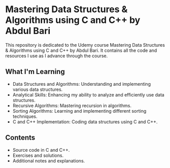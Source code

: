 # Mastering Data Structures & Algorithms using C and C++ by Abdul Bari
This repository is dedicated to the Udemy course Mastering Data Structures & Algorithms using C and C++ by Abdul Bari. It contains all the code and resources I use as I advance through the course.

## What I'm Learning
- Data Structures and Algorithms: Understanding and implementing various data structures.
- Analytical Skills: Enhancing my ability to analyze and efficiently use data structures.
- Recursive Algorithms: Mastering recursion in algorithms.
- Sorting Algorithms: Learning and implementing different sorting techniques.
- C and C++ Implementation: Coding data structures using C and C++.

## Contents
- Source code in C and C++.
- Exercises and solutions.
- Additional notes and explanations.
